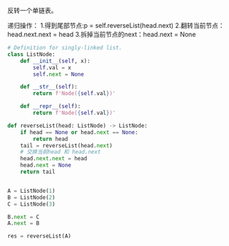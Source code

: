 反转一个单链表。

递归操作：
1.得到尾部节点:p = self.reverseList(head.next)
2.翻转当前节点：head.next.next = head
3.拆掉当前节点的next：head.next = None


```python
# Definition for singly-linked list.
class ListNode:
    def __init__(self, x):
        self.val = x
        self.next = None

    def __str__(self):
        return f'Node({self.val})'

    def __repr__(self):
        return f'Node({self.val})'

def reverseList(head: ListNode) -> ListNode:
    if head == None or head.next == None:
        return head
    tail = reverseList(head.next)
    # 交换当前head 和 head.next
    head.next.next = head
    head.next = None
    return tail


A = ListNode(1)
B = ListNode(2)
C = ListNode(3)

B.next = C
A.next = B

res = reverseList(A)
```
